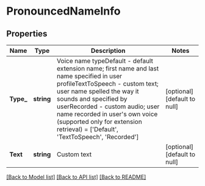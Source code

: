 # PronouncedNameInfo

## Properties
Name | Type | Description | Notes
------------ | ------------- | ------------- | -------------
**Type_** | **string** | Voice name typeDefault - default extension name; first name and last name specified in user profileTextToSpeech - custom text; user name spelled the way it sounds and specified by userRecorded - custom audio; user name recorded in user&#39;s own voice (supported only for extension retrieval) &#x3D; [&#39;Default&#39;, &#39;TextToSpeech&#39;, &#39;Recorded&#39;] | [optional] [default to null]
**Text** | **string** | Custom text | [optional] [default to null]

[[Back to Model list]](../README.md#documentation-for-models) [[Back to API list]](../README.md#documentation-for-api-endpoints) [[Back to README]](../README.md)



